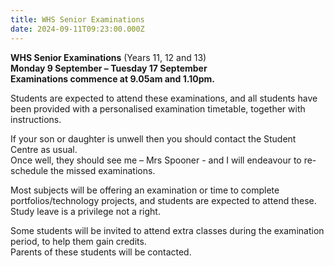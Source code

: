 ```yaml
---
title: WHS Senior Examinations
date: 2024-09-11T09:23:00.000Z
---
```

**WHS Senior Examinations** 
(Years 11, 12 and 13)  
**Monday 9 September – Tuesday 17 September**  
**Examinations commence at 9.05am and 1.10pm.**

Students are expected to attend these examinations, and all students have been provided with a personalised examination timetable, together with instructions.

If your son or daughter is unwell then you should contact the Student Centre as usual.  
Once well, they should see me – Mrs Spooner - and I will endeavour to re-schedule the missed examinations.

Most subjects will be offering an examination or time to complete portfolios/technology projects, and students are expected to attend these. Study leave is a privilege not a right.  

Some students will be invited to attend extra classes during the examination period, to help them gain credits.  
Parents of these students will be contacted.

